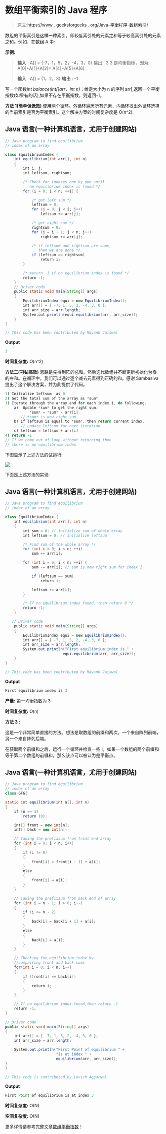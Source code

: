 # 数组平衡索引的 Java 程序

> 原文:[https://www . geeksforgeeks . org/Java-平衡程序-数组索引/](https://www.geeksforgeeks.org/java-program-for-equilibrium-index-of-an-array/)

数组的平衡索引是这样一种索引，即较低索引处的元素之和等于较高索引处的元素之和。例如，在数组 A 中:

**示例:**

> **输入** : A[] = {-7，1，5，2，-4，3，0}
> 输出 : 3
> 3 是均衡指标，因为:
> A[0]+A[1]+A[2]= A[4]+A[5]+A[6]
> 
> **输入** : A[] = {1，2，3}
> **输出** : -1

写一个函数*int balance(int[]arr，int n)*；给定大小为 n 的序列 arr[,返回一个平衡指数(如果有的话),如果不存在平衡指数，则返回-1。

**方法 1(简单但低效)**
使用两个循环。外循环遍历所有元素，内循环找出外循环选择的当前索引是否为平衡索引。这个解决方案的时间复杂度是 O(n^2).

## Java 语言(一种计算机语言，尤用于创建网站)

```java
// Java program to find equilibrium
// index of an array

class EquilibriumIndex {
    int equilibrium(int arr[], int n)
    {
        int i, j;
        int leftsum, rightsum;

        /* Check for indexes one by one until 
           an equilibrium index is found */
        for (i = 0; i < n; ++i) {

            /* get left sum */
            leftsum = 0;  
            for (j = 0; j < i; j++)
                leftsum += arr[j];

            /* get right sum */
            rightsum = 0;
            for (j = i + 1; j < n; j++)
                rightsum += arr[j];

            /* if leftsum and rightsum are same, 
               then we are done */
            if (leftsum == rightsum)
                return i;
        }

        /* return -1 if no equilibrium index is found */
        return -1;
    }
    // Driver code
    public static void main(String[] args)
    {
        EquilibriumIndex equi = new EquilibriumIndex();
        int arr[] = { -7, 1, 5, 2, -4, 3, 0 };
        int arr_size = arr.length;
        System.out.println(equi.equilibrium(arr, arr_size));
    }
}

// This code has been contributed by Mayank Jaiswal
```

**Output**

```java
3
```

**时间复杂度:** O(n^2)

**方法二(刁钻高效)**
思路是先得到阵的总和。然后迭代数组并不断更新初始化为零的左和。在循环中，我们可以通过逐个减去元素得到正确的和。感谢 Sambasiva 提出了这个解决方案，并为此提供了代码。

```java
1) Initialize leftsum  as 0
2) Get the total sum of the array as *sum*
3) Iterate through the array and for each index i, do following.
    a)  Update *sum* to get the right sum.  
           *sum* = *sum* - arr[i] 
       // *sum* is now right sum
    b) If leftsum is equal to *sum*, then return current index. 
       // update leftsum for next iteration.
    c) leftsum = leftsum + arr[i]
4) return -1 
// If we come out of loop without returning then
// there is no equilibrium index
```

下图显示了上述方法的试运行:

![](img/f62f31ef22a6773a833185b8c3bebc36.png)

下面是上述方法的实现:

## Java 语言(一种计算机语言，尤用于创建网站)

```java
// Java program to find equilibrium
// index of an array

class EquilibriumIndex {
    int equilibrium(int arr[], int n)
    {
        int sum = 0; // initialize sum of whole array
        int leftsum = 0; // initialize leftsum

        /* Find sum of the whole array */
        for (int i = 0; i < n; ++i)
            sum += arr[i];

        for (int i = 0; i < n; ++i) {
            sum -= arr[i]; // sum is now right sum for index i

            if (leftsum == sum)
                return i;

            leftsum += arr[i];
        }

        /* If no equilibrium index found, then return 0 */
        return -1;
    }

   // Driver code
    public static void main(String[] args)
    {
        EquilibriumIndex equi = new EquilibriumIndex();
        int arr[] = { -7, 1, 5, 2, -4, 3, 0 };
        int arr_size = arr.length;
        System.out.println("First equilibrium index is " + 
                          equi.equilibrium(arr, arr_size));
    }
}

// This code has been contributed by Mayank Jaiswal
```

**Output**

```java
First equilibrium index is 3
```

**产量:**
第一均衡指数为 3

**时间复杂度:** O(n)

**方法 3 :**

这是一个非常简单直接的方法。想法是取数组的前缀和两次。一个来自阵列前端，另一个来自阵列后端。

在获取两个前缀和之后，运行一个循环并检查一些 I，如果一个数组的两个前缀和等于第二个数组的前缀和，那么该点可以被认为是平衡点。

## Java 语言(一种计算机语言，尤用于创建网站)

```java
// Java program to find equilibrium
// index of an array
class GFG{

static int equilibrium(int a[], int n)
{ 
    if (n == 1)
        return (0);

    int[] front = new int[n];
    int[] back = new int[n];

    // Taking the prefixsum from front end array
    for (int i = 0; i < n; i++)
    {
        if (i != 0)
        {
            front[i] = front[i - 1] + a[i];
        }
        else 
        {
            front[i] = a[i];
        }
    }

    // Taking the prefixsum from back end of array
    for (int i = n - 1; i > 0; i--) 
    {
        if (i <= n - 2) 
        {
            back[i] = back[i + 1] + a[i];
        }
        else 
        {
            back[i] = a[i];
        }
    }

    // Checking for equilibrium index by
    //compairing front and back sums 
    for(int i = 0; i < n; i++) 
    {
        if (front[i] == back[i])
        {
            return i;
        }
    }

    // If no equilibrium index found,then return -1
    return -1;
}

// Driver code
public static void main(String[] args)
{
    int arr[] = { -7, 1, 5, 2, -4, 3, 0 };
    int arr_size = arr.length;

    System.out.println("First Point of equilibrium " +
                       "is at index " + 
                       equilibrium(arr, arr_size));
}
}

// This code is contributed by Lovish Aggarwal
```

**Output**

```java
First Point of equilibrium is at index 3
```

**时间复杂度:** O(N)

**空间复杂度:** O(N)

更多详情请参考完整文章[数组平衡指数](https://www.geeksforgeeks.org/equilibrium-index-of-an-array/)！